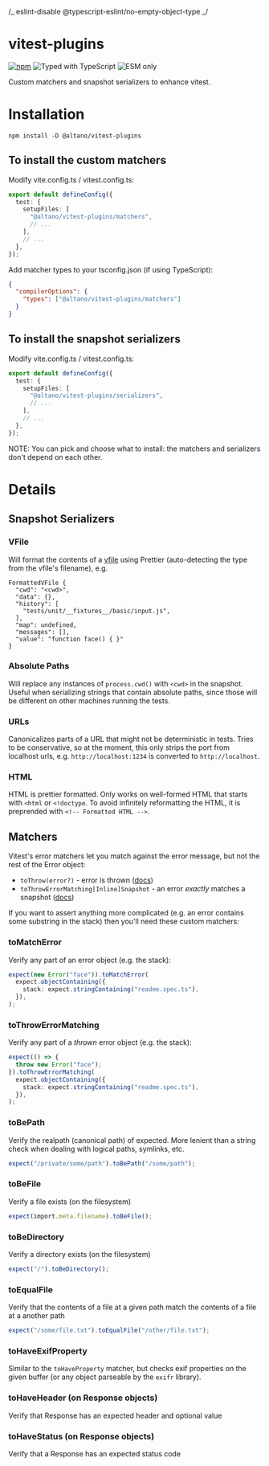 /_ eslint-disable @typescript-eslint/no-empty-object-type _/

# vitest-plugins

[![npm](https://badgen.net/npm/v/@altano/vitest-plugins)](https://www.npmjs.com/package/@altano/vitest-plugins) ![Typed with TypeScript](https://badgen.net/npm/types/@altano/vitest-plugins) ![ESM only](https://badgen.net/badge/module/esm%20only?icon=js)

Custom matchers and snapshot serializers to enhance vitest.

# Installation

```
npm install -D @altano/vitest-plugins
```

## To install the custom matchers

Modify vite.config.ts / vitest.config.ts:

```ts
export default defineConfig({
  test: {
    setupFiles: [
      "@altano/vitest-plugins/matchers",
      // ...
    ],
    // ...
  },
});
```

Add matcher types to your tsconfig.json (if using TypeScript):

```json
{
  "compilerOptions": {
    "types": ["@altano/vitest-plugins/matchers"]
  }
}
```

## To install the snapshot serializers

Modify vite.config.ts / vitest.config.ts:

```ts
export default defineConfig({
  test: {
    setupFiles: [
      "@altano/vitest-plugins/serializers",
      // ...
    ],
    // ...
  },
});
```

NOTE: You can pick and choose what to install: the matchers and serializers don't depend on each other.

# Details

## Snapshot Serializers

### VFile

Will format the contents of a [vfile](https://unifiedjs.com/explore/package/vfile/) using Prettier (auto-detecting the type from the vfile's filename), e.g.

```snap
FormattedVFile {
  "cwd": "<cwd>",
  "data": {},
  "history": [
    "tests/unit/__fixtures__/basic/input.js",
  ],
  "map": undefined,
  "messages": [],
  "value": "function face() { }"
}
```

### Absolute Paths

Will replace any instances of `process.cwd()` with `<cwd>` in the snapshot. Useful when serializing strings that contain absolute paths, since those will be different on other machines running the tests.

### URLs

Canonicalizes parts of a URL that might not be deterministic in tests. Tries to be conservative, so at the moment, this only strips the port from localhost urls, e.g. `http://localhost:1234` is converted to `http://localhost`.

### HTML

HTML is prettier formatted. Only works on well-formed HTML that starts with `<html` or `<!doctype`. To avoid infinitely reformatting the HTML, it is preprended with `<!-- Formatted HTML -->`.

## Matchers

Vitest's error matchers let you match against the error message, but not the rest of the Error object:

- `toThrow(error?)` - error is thrown ([docs](https://jestjs.io/docs/expect#tothrowerror))
- `toThrowErrorMatching[Inline]Snapshot` - an error _exactly_ matches a snapshot ([docs](https://jestjs.io/docs/expect#tothrowerrormatchingsnapshothint))

If you want to assert anything more complicated (e.g. an error contains some substring in the stack) then you'll need these custom matchers:

### toMatchError

Verify any part of an error object (e.g. the stack):

```ts
expect(new Error("face")).toMatchError(
  expect.objectContaining({
    stack: expect.stringContaining("readme.spec.ts"),
  }),
);
```

### toThrowErrorMatching

Verify any part of a _thrown_ error object (e.g. the stack):

```ts
expect(() => {
  throw new Error("face");
}).toThrowErrorMatching(
  expect.objectContaining({
    stack: expect.stringContaining("readme.spec.ts"),
  }),
);
```

### toBePath

Verify the realpath (canonical path) of expected. More lenient than a string check when dealing with logical paths, symlinks, etc.

```ts
expect("/private/some/path").toBePath("/some/path");
```

### toBeFile

Verify a file exists (on the filesystem)

```ts
expect(import.meta.filename).toBeFile();
```

### toBeDirectory

Verify a directory exists (on the filesystem)

```ts
expect("/").toBeDirectory();
```

### toEqualFile

Verify that the contents of a file at a given path match the contents of a file at a another path

```ts
expect("/some/file.txt").toEqualFile("/other/file.txt");
```

### toHaveExifProperty

Similar to the `toHaveProperty` matcher, but checks exif properties on the given buffer (or any object parseable by the `exifr` library).

### toHaveHeader (on Response objects)

Verify that Response has an expected header and optional value

### toHaveStatus (on Response objects)

Verify that a Response has an expected status code
